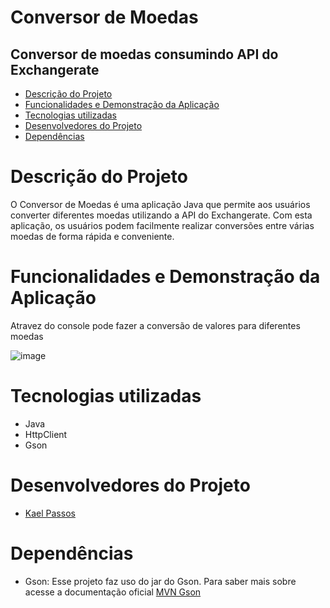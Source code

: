 # Conversor de Moedas
## Conversor de moedas consumindo API do Exchangerate

* [Descrição do Projeto](#descrição-do-projeto)
* [Funcionalidades e Demonstração da Aplicação](#funcionalidades-e-demonstração-da-aplicação)
* [Tecnologias utilizadas](#tecnologias-utilizadas)
* [Desenvolvedores do Projeto](#desenvolvedores-do-projeto)
* [Dependências](#dependências)

# Descrição do Projeto
O Conversor de Moedas é uma aplicação Java que permite aos usuários converter diferentes moedas utilizando a 
API do Exchangerate. Com esta aplicação, os usuários podem facilmente realizar conversões
entre várias moedas de forma rápida e conveniente.

# Funcionalidades e Demonstração da Aplicação
Atravez do console pode fazer a conversão de valores para diferentes moedas

![image](https://github.com/Nikaelson/challenge_conversor_de_moedas/assets/92233033/fd6e43dd-b975-42ba-a978-3dc78b025661)

# Tecnologias utilizadas
- Java
- HttpClient
- Gson
# Desenvolvedores do Projeto
- [Kael Passos](https://github.com/nikaelson)
# Dependências
- Gson: Esse projeto faz uso do jar do Gson. Para saber mais sobre acesse a documentação oficial [MVN Gson](https://mvnrepository.com/artifact/com.google.code.gson/gson)
